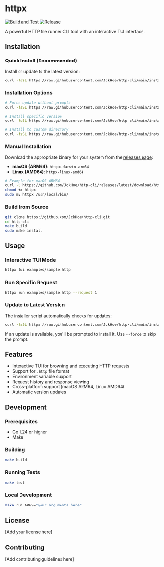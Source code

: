 # httpx

[![Build and Test](https://github.com/JckHoe/http-cli/actions/workflows/build.yml/badge.svg)](https://github.com/JckHoe/http-cli/actions/workflows/build.yml)
[![Release](https://github.com/JckHoe/http-cli/actions/workflows/release.yml/badge.svg)](https://github.com/JckHoe/http-cli/actions/workflows/release.yml)

A powerful HTTP file runner CLI tool with an interactive TUI interface.

## Installation

### Quick Install (Recommended)

Install or update to the latest version:

```bash
curl -fsSL https://raw.githubusercontent.com/JckHoe/http-cli/main/install.sh | bash
```

### Installation Options

```bash
# Force update without prompts
curl -fsSL https://raw.githubusercontent.com/JckHoe/http-cli/main/install.sh | bash -s -- --force

# Install specific version
curl -fsSL https://raw.githubusercontent.com/JckHoe/http-cli/main/install.sh | bash -s -- --version v1.0.0

# Install to custom directory
curl -fsSL https://raw.githubusercontent.com/JckHoe/http-cli/main/install.sh | bash -s -- --dir ~/bin
```

### Manual Installation

Download the appropriate binary for your system from the [releases page](https://github.com/JckHoe/http-cli/releases):

- **macOS (ARM64)**: `httpx-darwin-arm64`
- **Linux (AMD64)**: `httpx-linux-amd64`

```bash
# Example for macOS ARM64
curl -L https://github.com/JckHoe/http-cli/releases/latest/download/httpx-darwin-arm64 -o httpx
chmod +x httpx
sudo mv httpx /usr/local/bin/
```

### Build from Source

```bash
git clone https://github.com/JckHoe/http-cli.git
cd http-cli
make build
sudo make install
```

## Usage

### Interactive TUI Mode

```bash
httpx tui examples/sample.http
```

### Run Specific Request

```bash
httpx run examples/sample.http --request 1
```

### Update to Latest Version

The installer script automatically checks for updates:

```bash
curl -fsSL https://raw.githubusercontent.com/JckHoe/http-cli/main/install.sh | bash
```

If an update is available, you'll be prompted to install it. Use `--force` to skip the prompt.

## Features

- Interactive TUI for browsing and executing HTTP requests
- Support for `.http` file format
- Environment variable support
- Request history and response viewing
- Cross-platform support (macOS ARM64, Linux AMD64)
- Automatic version updates

## Development

### Prerequisites

- Go 1.24 or higher
- Make

### Building

```bash
make build
```

### Running Tests

```bash
make test
```

### Local Development

```bash
make run ARGS="your arguments here"
```

## License

[Add your license here]

## Contributing

[Add contributing guidelines here]
